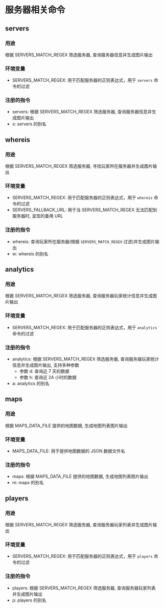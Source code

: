 # 服务器相关命令

## servers

### 用途

根据 SERVERS_MATCH_REGEX 筛选服务器, 查询服务器信息并生成图片输出

### 环境变量

-   SERVERS_MATCH_REGEX: 用于匹配服务器的正则表达式，用于 `servers` 命令的过滤

### 注册的指令

-   servers: 根据 SERVERS_MATCH_REGEX 筛选服务器, 查询服务器信息并生成图片输出
-   s: servers 的别名

## whereis

### 用途

根据 SERVERS_MATCH_REGEX 筛选服务器, 寻找玩家所在服务器并生成图片输出

### 环境变量

-   SERVERS_MATCH_REGEX: 用于匹配服务器的正则表达式，用于 `whereis` 命令的过滤
-   SERVERS_FALLBACK_URL: 用于当 SERVERS_MATCH_REGEX 无法匹配到服务器时, 呈现的备用 URL

### 注册的指令

-   whereis: 查询玩家所在服务器(根据 `SERVERS_MATCH_REGEX` 过滤)并生成图片输出
-   w: whereis 的别名

## analytics

### 用途

根据 SERVERS_MATCH_REGEX 筛选服务器, 查询服务器玩家统计信息并生成图片输出

### 环境变量

-   SERVERS_MATCH_REGEX: 用于匹配服务器的正则表达式，用于 `analytics` 命令的过滤

### 注册的指令

-   analytics: 根据 SERVERS_MATCH_REGEX 筛选服务器, 查询服务器玩家统计信息并生成图片输出, 支持多种参数
    -   参数 d: 查询近 7 天的数据
    -   参数 h: 查询近 24 小时的数据
-   a: analytics 的别名

## maps

### 用途

根据 MAPS_DATA_FILE 提供的地图数据, 生成地图列表图片输出

### 环境变量

-   MAPS_DATA_FILE: 用于提供地图数据的 JSON 数据文件名

### 注册的指令

-   maps: 根据 MAPS_DATA_FILE 提供的地图数据, 生成地图列表图片输出
-   m: maps 的别名

## players

### 用途

根据 SERVERS_MATCH_REGEX 筛选服务器, 查询服务器玩家列表并生成图片输出

### 环境变量

-   SERVERS_MATCH_REGEX: 用于匹配服务器的正则表达式，用于 `players` 命令的过滤

### 注册的指令

-   players: 根据 SERVERS_MATCH_REGEX 筛选服务器, 查询服务器玩家列表并生成图片输出
-   p: players 的别名
